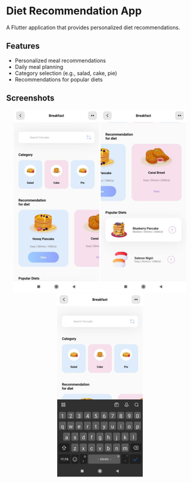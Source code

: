 # Diet Recommendation App

A Flutter application that provides personalized diet recommendations.

## Features

- Personalized meal recommendations
- Daily meal planning
- Category selection (e.g., salad, cake, pie)
- Recommendations for popular diets

## Screenshots

<p align="center">
  <img src="assets/screenshots/s1.jpg" alt="Screenshot 1" width="230"/>  
  <img src="assets/screenshots/s2.jpg" alt="Screenshot 1" width="230"/>  
  <img src="assets/screenshots/s3.jpg" alt="Screenshot 1" width="230"/>
</p>
